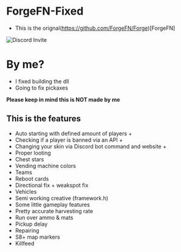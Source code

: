 # ForgeFN-Fixed

* This is the orignal(https://github.com/ForgeFN/Forge)[ForgeFN]

![Discord Invite]([https://discordapp.com/api/guilds/1063363261803802695/widget.png?style=banner2](https://discord.gg/reboot))

# By me?
* I fixed building the dll
* Going to fix pickaxes

**Please keep in mind this is NOT made by me** 

## This is the features
- Auto starting with defined amount of players +
- Checking if a player is banned via an API +
- Changing your skin via Discord bot command and website +
- Proper looting
- Chest stars
- Vending machine colors
- Teams
- Reboot cards
- Directional fix + weakspot fix
- Vehicles
- Semi working creative (framework.h)
- Some little gameplay features
- Pretty accurate harvesting rate
- Run over ammo & mats
- Pickup delay
- Repairing
- S8+ map markers
- Killfeed

